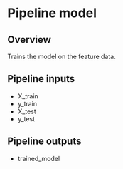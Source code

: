 # Pipeline model

## Overview

Trains the model on the feature data.

## Pipeline inputs

* X_train
* y_train
* X_test
* y_test

## Pipeline outputs

* trained_model
